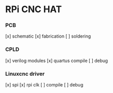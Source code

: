 # RPi CNC HAT

### PCB
[x] schematic
[x] fabrication
[ ] soldering


### CPLD
[x] verilog modules
[x] quartus compile
[ ] debug


### Linuxcnc driver
[x] spi
[x] rpi clk
[ ] compile
[ ] debug

 
